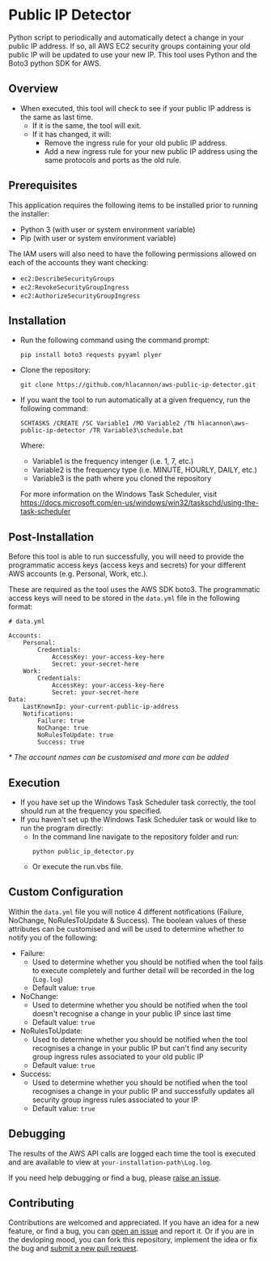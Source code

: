 # Public IP Detector

Python script to periodically and automatically detect a change in your public IP address. If so, all AWS EC2 security groups containing your old public IP will be updated to use your new IP. This tool uses Python and the Boto3 python SDK for AWS.

## Overview

- When executed, this tool will check to see if your public IP address is the same as last time.
    - If it is the same, the tool will exit.
    - If it has changed, it will:
        - Remove the ingress rule for your old public IP address.
        - Add a new ingress rule for your new public IP address using the same protocols and ports as the old rule.

## Prerequisites

This application requires the following items to be installed prior to running the installer:
- Python 3 (with user or system environment variable)
- Pip (with user or system environment variable)

The IAM users will also need to have the following permissions allowed on each of the accounts they want checking:
- `ec2:DescribeSecurityGroups`
- `ec2:RevokeSecurityGroupIngress`
- `ec2:AuthorizeSecurityGroupIngress`

## Installation

- Run the following command using the command prompt:
    ```
    pip install boto3 requests pyyaml plyer
    ```
- Clone the repository:
    ```
    git clone https://github.com/hlacannon/aws-public-ip-detector.git
    ```
- If you want the tool to run automatically at a given frequency, run the following command:
    ```
    SCHTASKS /CREATE /SC Variable1 /MO Variable2 /TN hlacannon\aws-public-ip-detector /TR Variable3\schedule.bat
    ```
    Where:
    - Variable1 is the frequency intenger (i.e. 1, 7, etc.)
    - Variable2 is the frequency type (i.e. MINUTE, HOURLY, DAILY, etc.)
    - Variable3 is the path where you cloned the repository 

    For more information on the Windows Task Scheduler, visit https://docs.microsoft.com/en-us/windows/win32/taskschd/using-the-task-scheduler

## Post-Installation

Before this tool is able to run successfully, you will need to provide the programmatic access keys (access keys and secrets) for your different AWS accounts (e.g. Personal, Work, etc.).

These are required as the tool uses the AWS SDK boto3. The programmatic access keys will need to be stored in the `data.yml` file in the following format:

```
# data.yml

Accounts:
    Personal:
        Credentials:
            AccessKey: your-access-key-here
            Secret: your-secret-here
    Work:
        Credentials:
            AccessKey: your-access-key-here
            Secret: your-secret-here
Data:
    LastKnownIp: your-current-public-ip-address
    Notifications:
        Failure: true
        NoChange: true
        NoRulesToUpdate: true
        Success: true
```
*\* The account names can be customised and more can be added*

## Execution

- If you have set up the Windows Task Scheduler task correctly, the tool should run at the frequency you specified.
- If you haven't set up the Windows Task Scheduler task or would like to run the program directly:
    - In the command line navigate to the repository folder and run:
        ```
        python public_ip_detector.py
        ```
    - Or execute the run.vbs file.

## Custom Configuration

Within the `data.yml` file you will notice 4 different notifications (Failure, NoChange, NoRulesToUpdate & Success). The boolean values of these attributes can be customised and will be used to determine whether to notify you of the following:
- Failure:
    - Used to determine whether you should be notified when the tool fails to execute completely and further detail will be recorded in the log (`Log.log`)
    - Default value: `true`
- NoChange:
    - Used to determine whether you should be notified when the tool doesn't recognise a change in your public IP since last time
    - Default value: `true`
- NoRulesToUpdate:
    - Used to determine whether you should be notified when the tool recognises a change in your public IP but can't find any security group ingress rules associated to your old public IP
    - Default value: `true`
- Success:
    - Used to determine whether you should be notified when the tool recognises a change in your public IP and successfully updates all security group ingress rules associated to your IP
    - Default value: `true`

## Debugging

The results of the AWS API calls are logged each time the tool is executed and are available to view at `your-installation-path\Log.log`.

If you need help debugging or find a bug, please [raise an issue](https://github.com/hlacannon/aws-public-ip-detector/issues/new).

## Contributing

Contributions are welcomed and appreciated. If you have an idea for a new feature, or find a bug, you can [open an issue](https://github.com/hlacannon/aws-public-ip-detector/issues/new) and report it. Or if you are in the devloping mood, you can fork this repository, implement the idea or fix the bug and [submit a new pull request](https://github.com/hlacannon/aws-public-ip-detector/compare).
